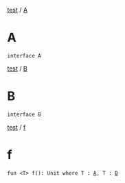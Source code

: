 <!-- File: test/--root--/-a.md -->
[test](../index.md) / [A](./-a.md)

# A

`interface A`
<!-- File: test/--root--/-b.md -->
[test](../index.md) / [B](./-b.md)

# B

`interface B`
<!-- File: test/--root--/f.md -->
[test](../index.md) / [f](./f.md)

# f

`fun <T> f(): Unit where T : `[`A`](-a.md)`, T : `[`B`](-b.md)